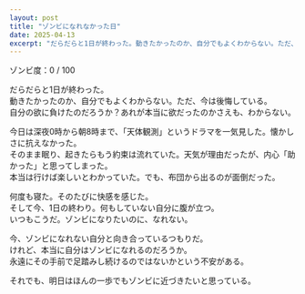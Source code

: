 ```yaml
---
layout: post
title: "ゾンビになれなかった日"
date: 2025-04-13
excerpt: "だらだらと1日が終わった。動きたかったのか、自分でもよくわからない。ただ、今は後悔している。"
---
```


ゾンビ度：0 / 100

だらだらと1日が終わった。  
動きたかったのか、自分でもよくわからない。ただ、今は後悔している。  
自分の欲に負けたのだろうか？あれが本当に欲だったのかさえも、わからない。

今日は深夜0時から朝8時まで、「天体観測」というドラマを一気見した。懐かしさに抗えなかった。  
そのまま眠り、起きたらもう約束は流れていた。天気が理由だったが、内心「助かった」と思ってしまった。  
本当は行けば楽しいとわかっていた。でも、布団から出るのが面倒だった。

何度も寝た。そのたびに快感を感じた。  
そして今、1日の終わり。何もしていない自分に腹が立つ。  
いつもこうだ。ゾンビになりたいのに、なれない。

今、ゾンビになれない自分と向き合っているつもりだ。  
けれど、本当に自分はゾンビになれるのだろうか。  
永遠にその手前で足踏みし続けるのではないかという不安がある。  

それでも、明日はほんの一歩でもゾンビに近づきたいと思っている。
